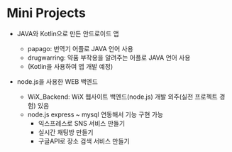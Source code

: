 # Mini Projects
- JAVA와 Kotlin으로 만든 안드로이드 앱
  - papago: 번역기 어플로 JAVA 언어 사용
  - drugwarring: 약품 부작용을 알려주는 어플로 JAVA 언어 사용
  - (Kotlin을 사용하여 앱 개발 예정)
  
- node.js을 사용한 WEB 백엔드
  - WiX_Backend: WiX 웹사이트 백엔드(node.js) 개발 외주(실전 프로젝트 경험) 있음
  - node.js express ~ mysql 연동해서 기능 구현 가능
    - 익스프레스로 SNS 서비스 만들기
    - 실시간 채팅방 만들기
    - 구글API로 장소 검색 서비스 만들기
